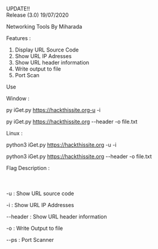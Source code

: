 UPDATE!!
<br>
Release (3.0) 19/07/2020


Networking Tools By Miharada


Features :
1. Display URL Source Code
2. Show URL IP Adresses
3. Show URL header information
4. Write output to file
5. Port Scan


Use


Window :


py iGet.py https://hackthissite.org-u -i

py iGet.py https://hackthissite.org --header -o file.txt



Linux :



python3 iGet.py https://hackthissite.org -u  -i

python3 iGet.py https://hackthissite.org --header -o file.txt



Flag Description :
<br><br><br><br>
-u : Show URL source code 

-i : Show URL IP Addresses

--header : Show URL header information

-o <filename> : Write Output to file

--ps : Port Scanner
